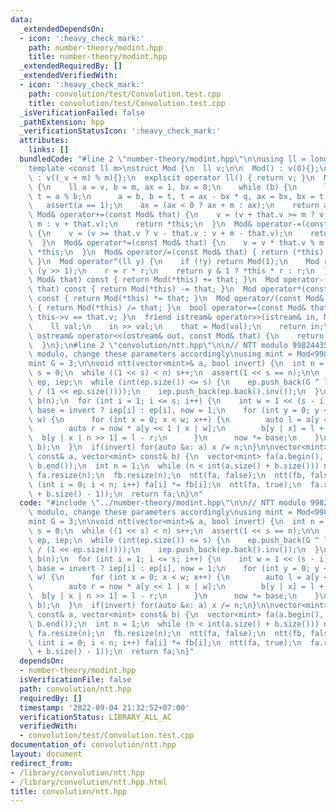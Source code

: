 ```yaml
---
data:
  _extendedDependsOn:
  - icon: ':heavy_check_mark:'
    path: number-theory/modint.hpp
    title: number-theory/modint.hpp
  _extendedRequiredBy: []
  _extendedVerifiedWith:
  - icon: ':heavy_check_mark:'
    path: convolution/test/Convolution.test.cpp
    title: convolution/test/Convolution.test.cpp
  _isVerificationFailed: false
  _pathExtension: hpp
  _verificationStatusIcon: ':heavy_check_mark:'
  attributes:
    links: []
  bundledCode: "#line 2 \"number-theory/modint.hpp\"\n\nusing ll = long long;\n\n\
    template <const ll m>\nstruct Mod {\n  ll v;\n\n  Mod() : v(0){};\n  Mod(ll _v)\
    \ : v((_v + m) % m){};\n  explicit operator ll() { return v; }\n  Mod inv() const\
    \ {\n    ll a = v, b = m, ax = 1, bx = 0;\n    while (b) {\n      ll q = a / b,\
    \ t = a % b;\n      a = b, b = t, t = ax - bx * q, ax = bx, bx = t;\n    }\n \
    \   assert(a == 1);\n    ax = (ax < 0 ? ax + m : ax);\n    return ax;\n  }\n \
    \ Mod& operator+=(const Mod& that) {\n    v = (v + that.v >= m ? v + that.v -\
    \ m : v + that.v);\n    return *this;\n  }\n  Mod& operator-=(const Mod& that)\
    \ {\n    v = (v >= that.v ? v - that.v : v + m - that.v);\n    return *this;\n\
    \  }\n  Mod& operator*=(const Mod& that) {\n    v = v * that.v % m;\n    return\
    \ *this;\n  }\n  Mod& operator/=(const Mod& that) { return (*this) *= that.inv();\
    \ }\n  Mod operator^(ll y) {\n    if (!y) return Mod(1);\n    Mod r = *this ^\
    \ (y >> 1);\n    r = r * r;\n    return y & 1 ? *this * r : r;\n  }\n  Mod operator+(const\
    \ Mod& that) const { return Mod(*this) += that; }\n  Mod operator-(const Mod&\
    \ that) const { return Mod(*this) -= that; }\n  Mod operator*(const Mod& that)\
    \ const { return Mod(*this) *= that; }\n  Mod operator/(const Mod& that) const\
    \ { return Mod(*this) /= that; }\n  bool operator==(const Mod& that) const { return\
    \ this->v == that.v; }\n  friend istream& operator>>(istream& in, Mod& that) {\n\
    \    ll val;\n    in >> val;\n    that = Mod(val);\n    return in;\n  }\n  friend\
    \ ostream& operator<<(ostream& out, const Mod& that) {\n    return out << that.v;\n\
    \  }\n};\n#line 2 \"convolution/ntt.hpp\"\n\n// NTT modulo 998244353. If change\
    \ modulo, change these parameters accordingly\nusing mint = Mod<998244353>;\n\
    mint G = 3;\n\nvoid ntt(vector<mint>& a, bool invert) {\n  int n = int(a.size()),\
    \ s = 0;\n  while ((1 << s) < n) s++;\n  assert(1 << s == n);\n\n  static vector<mint>\
    \ ep, iep;\n  while (int(ep.size()) <= s) {\n    ep.push_back(G ^ ll(mint(-1)\
    \ / (1 << ep.size())));\n    iep.push_back(ep.back().inv());\n  }\n  vector<mint>\
    \ b(n);\n  for (int i = 1; i <= s; i++) {\n    int w = 1 << (s - i);\n    mint\
    \ base = invert ? iep[i] : ep[i], now = 1;\n    for (int y = 0; y < n / 2; y +=\
    \ w) {\n      for (int x = 0; x < w; x++) {\n        auto l = a[y << 1 | x];\n\
    \        auto r = now * a[y << 1 | x | w];\n        b[y | x] = l + r;\n      \
    \  b[y | x | n >> 1] = l - r;\n      }\n      now *= base;\n    }\n    swap(a,\
    \ b);\n  }\n  if(invert) for(auto &x: a) x /= n;\n}\n\nvector<mint> nttconv(vector<mint>\
    \ const& a, vector<mint> const& b) {\n  vector<mint> fa(a.begin(), a.end()), fb(b.begin(),\
    \ b.end());\n  int n = 1;\n  while (n < int(a.size() + b.size())) n <<= 1;\n \
    \ fa.resize(n);\n  fb.resize(n);\n  ntt(fa, false);\n  ntt(fb, false);\n  for\
    \ (int i = 0; i < n; i++) fa[i] *= fb[i];\n  ntt(fa, true);\n  fa.resize(int(a.size()\
    \ + b.size() - 1));\n  return fa;\n}\n"
  code: "#include \"../number-theory/modint.hpp\"\n\n// NTT modulo 998244353. If change\
    \ modulo, change these parameters accordingly\nusing mint = Mod<998244353>;\n\
    mint G = 3;\n\nvoid ntt(vector<mint>& a, bool invert) {\n  int n = int(a.size()),\
    \ s = 0;\n  while ((1 << s) < n) s++;\n  assert(1 << s == n);\n\n  static vector<mint>\
    \ ep, iep;\n  while (int(ep.size()) <= s) {\n    ep.push_back(G ^ ll(mint(-1)\
    \ / (1 << ep.size())));\n    iep.push_back(ep.back().inv());\n  }\n  vector<mint>\
    \ b(n);\n  for (int i = 1; i <= s; i++) {\n    int w = 1 << (s - i);\n    mint\
    \ base = invert ? iep[i] : ep[i], now = 1;\n    for (int y = 0; y < n / 2; y +=\
    \ w) {\n      for (int x = 0; x < w; x++) {\n        auto l = a[y << 1 | x];\n\
    \        auto r = now * a[y << 1 | x | w];\n        b[y | x] = l + r;\n      \
    \  b[y | x | n >> 1] = l - r;\n      }\n      now *= base;\n    }\n    swap(a,\
    \ b);\n  }\n  if(invert) for(auto &x: a) x /= n;\n}\n\nvector<mint> nttconv(vector<mint>\
    \ const& a, vector<mint> const& b) {\n  vector<mint> fa(a.begin(), a.end()), fb(b.begin(),\
    \ b.end());\n  int n = 1;\n  while (n < int(a.size() + b.size())) n <<= 1;\n \
    \ fa.resize(n);\n  fb.resize(n);\n  ntt(fa, false);\n  ntt(fb, false);\n  for\
    \ (int i = 0; i < n; i++) fa[i] *= fb[i];\n  ntt(fa, true);\n  fa.resize(int(a.size()\
    \ + b.size() - 1));\n  return fa;\n}"
  dependsOn:
  - number-theory/modint.hpp
  isVerificationFile: false
  path: convolution/ntt.hpp
  requiredBy: []
  timestamp: '2022-09-04 21:32:52+07:00'
  verificationStatus: LIBRARY_ALL_AC
  verifiedWith:
  - convolution/test/Convolution.test.cpp
documentation_of: convolution/ntt.hpp
layout: document
redirect_from:
- /library/convolution/ntt.hpp
- /library/convolution/ntt.hpp.html
title: convolution/ntt.hpp
---
```

